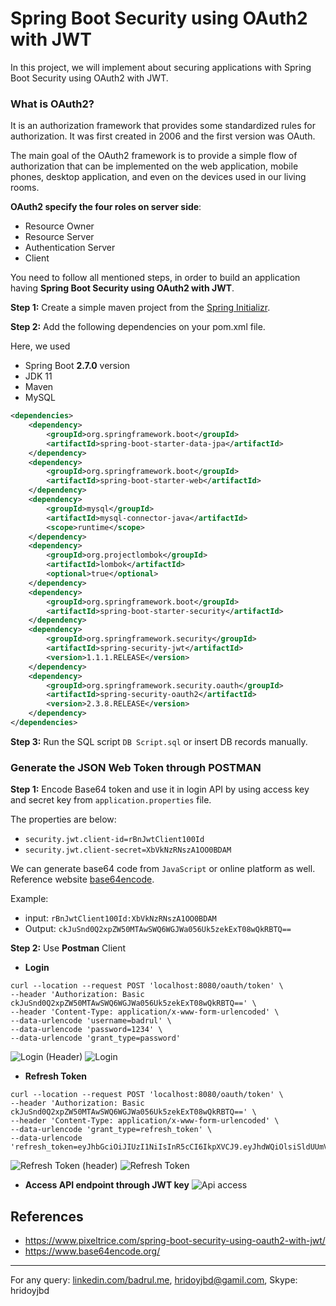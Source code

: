# Spring Boot Security using OAuth2 with JWT

In this project, we will implement about securing applications with Spring Boot Security using OAuth2 with JWT.

### What is OAuth2?

It is an authorization framework that provides some standardized rules for authorization. It was first created in 2006 and the first version was OAuth.

The main goal of the OAuth2 framework is to provide a simple flow of authorization that can be implemented on the web application, mobile phones, desktop application, and even on the devices used in our living rooms.

**OAuth2 specify the four roles on server side**:

- Resource Owner
- Resource Server
- Authentication Server
- Client

You need to follow all mentioned steps, in order to build an application having **Spring Boot Security using OAuth2 with JWT**.

**Step 1:** Create a simple maven project from the [Spring Initializr](https://start.spring.io/).


**Step 2:** Add the following dependencies on your pom.xml file.

Here, we used
- Spring Boot **2.7.0** version
- JDK 11
- Maven
- MySQL
```xml
<dependencies>
    <dependency>
        <groupId>org.springframework.boot</groupId>
        <artifactId>spring-boot-starter-data-jpa</artifactId>
    </dependency>
    <dependency>
        <groupId>org.springframework.boot</groupId>
        <artifactId>spring-boot-starter-web</artifactId>
    </dependency>
    <dependency>
        <groupId>mysql</groupId>
        <artifactId>mysql-connector-java</artifactId>
        <scope>runtime</scope>
    </dependency>
    <dependency>
        <groupId>org.projectlombok</groupId>
        <artifactId>lombok</artifactId>
        <optional>true</optional>
    </dependency>
    <dependency>
        <groupId>org.springframework.boot</groupId>
        <artifactId>spring-boot-starter-security</artifactId>
    </dependency>
    <dependency>
        <groupId>org.springframework.security</groupId>
        <artifactId>spring-security-jwt</artifactId>
        <version>1.1.1.RELEASE</version>
    </dependency>
    <dependency>
        <groupId>org.springframework.security.oauth</groupId>
        <artifactId>spring-security-oauth2</artifactId>
        <version>2.3.8.RELEASE</version>
    </dependency>
</dependencies>
```
**Step 3:** Run the SQL script `DB Script.sql` or insert DB records manually.

### Generate the JSON Web Token through POSTMAN
**Step 1:** Encode Base64 token and use it in login API by using access key and secret key from `application.properties` file.

The properties are below:
- `security.jwt.client-id=rBnJwtClient100Id`
- `security.jwt.client-secret=XbVkNzRNszA1OO0BDAM`

We can generate base64 code from `JavaScript` or online platform as well.
Reference website [base64encode](https://www.base64encode.org/).

Example: 
- input: `rBnJwtClient100Id:XbVkNzRNszA1OO0BDAM`
- Output: `ckJuSnd0Q2xpZW50MTAwSWQ6WGJWa056Uk5zekExT08wQkRBTQ==`

**Step 2:** Use **Postman** Client
- **Login**
```
curl --location --request POST 'localhost:8080/oauth/token' \
--header 'Authorization: Basic ckJuSnd0Q2xpZW50MTAwSWQ6WGJWa056Uk5zekExT08wQkRBTQ==' \
--header 'Content-Type: application/x-www-form-urlencoded' \
--data-urlencode 'username=badrul' \
--data-urlencode 'password=1234' \
--data-urlencode 'grant_type=password'
```
![Login (Header)](https://user-images.githubusercontent.com/15130238/182061345-3fc6ea36-8393-4806-82d9-f186026f6db4.png)
![Login](https://user-images.githubusercontent.com/15130238/182061127-da3642f9-b9ea-42eb-a77c-9da171aa6410.png)

- **Refresh Token**
```
curl --location --request POST 'localhost:8080/oauth/token' \
--header 'Authorization: Basic ckJuSnd0Q2xpZW50MTAwSWQ6WGJWa056Uk5zekExT08wQkRBTQ==' \
--header 'Content-Type: application/x-www-form-urlencoded' \
--data-urlencode 'grant_type=refresh_token' \
--data-urlencode 'refresh_token=eyJhbGciOiJIUzI1NiIsInR5cCI6IkpXVCJ9.eyJhdWQiOlsiSldUUmVzb3VyY2VJZHNCcVZNMTAwMSJdLCJ1c2VyX25hbWUiOiJiYWRydWwiLCJzY29wZSI6WyJyZWFkIiwid3JpdGUiXSwiYXRpIjoiYTRjZmVkYmMtNGZkYi00YzA2LTg0ZDktZWY1MGYzODJmZjJlIiwiZXhwIjoxNjU5NTgwMzA5LCJhdXRob3JpdGllcyI6WyJBRE1JTiJdLCJqdGkiOiI0MTY0MzE5OS0zZTgzLTQ0ZWUtYWE4Yy1lYmQxYmMxY2ExNWEiLCJjbGllbnRfaWQiOiJyQm5Kd3RDbGllbnQxMDBJZCJ9.Wp7k06uoc5dCtG4QeIRuMvgSGUVEcet31R95Eok8XNk'
```
![Refresh Token (header)](https://user-images.githubusercontent.com/15130238/182061593-4d991e50-c041-4835-8c38-2c34f24e6d1d.png)
![Refresh Token](https://user-images.githubusercontent.com/15130238/182061661-15af2614-ddb9-49b5-a18a-25b41549b1d7.png)

- **Access API endpoint through JWT key**
![Api access](https://user-images.githubusercontent.com/15130238/182061793-415b9a35-1df1-43b3-a07a-4afc4dc0353d.png)

## References
- https://www.pixeltrice.com/spring-boot-security-using-oauth2-with-jwt/
- https://www.base64encode.org/

***
For any query: [linkedin.com/badrul.me](https://www.linkedin.com/in/badrulme/), hridoyjbd@gamil.com, Skype: hridoyjbd
